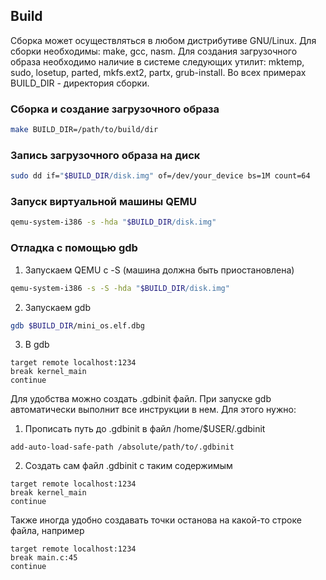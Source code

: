 ## Build
Сборка может осуществляться в любом дистрибутиве GNU/Linux.
Для сборки необходимы: make, gcc, nasm. Для создания загрузочного образа
необходимо наличие в системе следующих утилит: mktemp, sudo, losetup,
parted, mkfs.ext2, partx, grub-install.
Во всех примерах BUILD_DIR - директория сборки.

### Сборка и создание загрузочного образа
```bash
make BUILD_DIR=/path/to/build/dir
```

### Запись загрузочного образа на диск
```bash
sudo dd if="$BUILD_DIR/disk.img" of=/dev/your_device bs=1M count=64
```

### Запуск виртуальной машины QEMU
```bash
qemu-system-i386 -s -hda "$BUILD_DIR/disk.img"
```

### Отладка с помощью gdb
1. Запускаем QEMU с -S (машина должна быть приостановлена)
```bash
qemu-system-i386 -s -S -hda "$BUILD_DIR/disk.img"
```
2. Запускаем gdb
```bash
gdb $BUILD_DIR/mini_os.elf.dbg
```
3. В gdb
```gdb
target remote localhost:1234
break kernel_main
continue
```

Для удобства можно создать .gdbinit файл. При запуске
gdb автоматически выполнит все инструкции в нем. Для этого
нужно:
1. Прописать путь до .gdbinit в файл /home/$USER/.gdbinit
```gdb
add-auto-load-safe-path /absolute/path/to/.gdbinit
```
2. Создать сам файл .gdbinit с таким содержимым
```gdb
target remote localhost:1234
break kernel_main
continue
```

Также иногда удобно создавать точки останова
на какой-то строке файла, например
```gdb
target remote localhost:1234
break main.c:45
continue
```